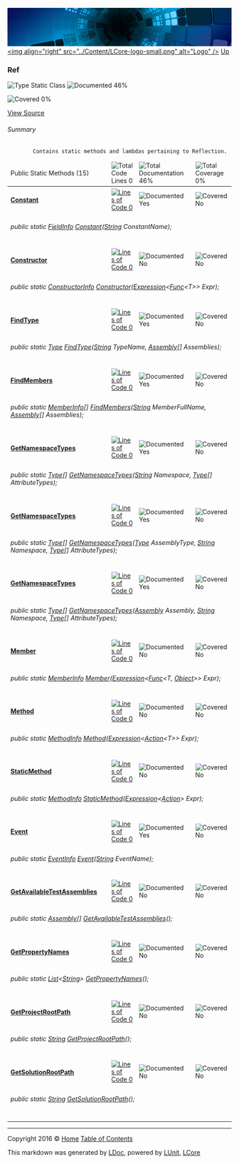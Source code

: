 ![](../Content/LCore-banner-small.png "")
[&lt;img align=&quot;right&quot; src=&quot;../Content/LCore-logo-small.png&quot; alt=&quot;Logo&quot; /&gt;](../../README.md)
[Up](../L.md)

### Ref

![Type Static Class](http://b.repl.ca/v1/Type-Static%20Class-blue.png "") ![Documented 46%](http://b.repl.ca/v1/Documented-46%25-yellow.png "")

![Covered 0%](http://b.repl.ca/v1/Covered-0%25-red.png "")

[View Source](../Extensions/Methods/L.cs#L)

###### Summary

            Contains static methods and lambdas pertaining to Reflection.
            

<table>
<thead><tr><td>Public Static Methods (15)</td>
<td></td>
<td><img src="http://b.repl.ca/v1/Total%20Code%20Lines-0-red.png" alt="Total Code Lines 0" /></td>
<td><img src="http://b.repl.ca/v1/Total%20Documentation-46%25-yellow.png" alt="Total Documentation 46%" /></td>
<td><img src="http://b.repl.ca/v1/Total%20Coverage-0%25-red.png" alt="Total Coverage 0%" /></td></tr></thead>
<tr><td><h4><strong><a href="Ref_Constant.md" alt="">Constant</a></strong></h4></td>
<td>   </td>
<td><a href="#L" alt=""><img src="http://b.repl.ca/v1/Lines%20of%20Code-0-red.png" alt="Lines of Code 0" /></a></td>
<td><img src="http://b.repl.ca/v1/Documented-Yes-brightgreen.png" alt="Documented Yes" /></td>
<td><img src="http://b.repl.ca/v1/Covered-No-red.png" alt="Covered No" /></td></tr>
<tr><td colspan="5"><h6>public static <a href="https://msdn.microsoft.com/en-us/library/system.reflection.fieldinfo.aspx" alt="">FieldInfo</a> <a href="Ref_Constant.md" alt="">Constant</a>(<a href="https://msdn.microsoft.com/en-us/library/system.string.aspx" alt="">String</a> ConstantName);</h6>
</td>
</tr>
<tr><td><h4><strong><a href="Ref_Constructor.md" alt="">Constructor</a></strong></h4></td>
<td>   </td>
<td><a href="#L" alt=""><img src="http://b.repl.ca/v1/Lines%20of%20Code-0-red.png" alt="Lines of Code 0" /></a></td>
<td><img src="http://b.repl.ca/v1/Documented-No-red.png" alt="Documented No" /></td>
<td><img src="http://b.repl.ca/v1/Covered-No-red.png" alt="Covered No" /></td></tr>
<tr><td colspan="5"><h6>public static <a href="https://msdn.microsoft.com/en-us/library/system.reflection.constructorinfo.aspx" alt="">ConstructorInfo</a> <a href="Ref_Constructor.md" alt="">Constructor</a>(<a href="https://msdn.microsoft.com/en-us/library/bb335710.aspx" alt="" target="_blank">Expression</a>&lt;<a href="https://msdn.microsoft.com/en-us/library/bb534960.aspx" alt="" target="_blank">Func</a>&lt;T&gt;&gt; Expr);</h6>
</td>
</tr>
<tr><td><h4><strong><a href="Ref_FindType.md" alt="">FindType</a></strong></h4></td>
<td>   </td>
<td><a href="#L" alt=""><img src="http://b.repl.ca/v1/Lines%20of%20Code-0-red.png" alt="Lines of Code 0" /></a></td>
<td><img src="http://b.repl.ca/v1/Documented-Yes-brightgreen.png" alt="Documented Yes" /></td>
<td><img src="http://b.repl.ca/v1/Covered-No-red.png" alt="Covered No" /></td></tr>
<tr><td colspan="5"><h6>public static <a href="https://msdn.microsoft.com/en-us/library/system.type.aspx" alt="">Type</a> <a href="Ref_FindType.md" alt="">FindType</a>(<a href="https://msdn.microsoft.com/en-us/library/system.string.aspx" alt="">String</a> TypeName, <a href="https://msdn.microsoft.com/en-us/library/system.reflection.assembly.aspx" alt="">Assembly</a>[] Assemblies);</h6>
</td>
</tr>
<tr><td><h4><strong><a href="Ref_FindMembers.md" alt="">FindMembers</a></strong></h4></td>
<td>   </td>
<td><a href="#L" alt=""><img src="http://b.repl.ca/v1/Lines%20of%20Code-0-red.png" alt="Lines of Code 0" /></a></td>
<td><img src="http://b.repl.ca/v1/Documented-Yes-brightgreen.png" alt="Documented Yes" /></td>
<td><img src="http://b.repl.ca/v1/Covered-No-red.png" alt="Covered No" /></td></tr>
<tr><td colspan="5"><h6>public static <a href="https://msdn.microsoft.com/en-us/library/system.reflection.memberinfo.aspx" alt="">MemberInfo</a>[] <a href="Ref_FindMembers.md" alt="">FindMembers</a>(<a href="https://msdn.microsoft.com/en-us/library/system.string.aspx" alt="">String</a> MemberFullName, <a href="https://msdn.microsoft.com/en-us/library/system.reflection.assembly.aspx" alt="">Assembly</a>[] Assemblies);</h6>
</td>
</tr>
<tr><td><h4><strong><a href="Ref_GetNamespaceTypes-0.md" alt="">GetNamespaceTypes</a></strong></h4></td>
<td>   </td>
<td><a href="#L" alt=""><img src="http://b.repl.ca/v1/Lines%20of%20Code-0-red.png" alt="Lines of Code 0" /></a></td>
<td><img src="http://b.repl.ca/v1/Documented-Yes-brightgreen.png" alt="Documented Yes" /></td>
<td><img src="http://b.repl.ca/v1/Covered-No-red.png" alt="Covered No" /></td></tr>
<tr><td colspan="5"><h6>public static <a href="https://msdn.microsoft.com/en-us/library/system.type.aspx" alt="">Type</a>[] <a href="Ref_GetNamespaceTypes-0.md" alt="">GetNamespaceTypes</a>(<a href="https://msdn.microsoft.com/en-us/library/system.string.aspx" alt="">String</a> Namespace, <a href="https://msdn.microsoft.com/en-us/library/system.type.aspx" alt="">Type</a>[] AttributeTypes);</h6>
</td>
</tr>
<tr><td><h4><strong><a href="Ref_GetNamespaceTypes-1.md" alt="">GetNamespaceTypes</a></strong></h4></td>
<td>   </td>
<td><a href="#L" alt=""><img src="http://b.repl.ca/v1/Lines%20of%20Code-0-red.png" alt="Lines of Code 0" /></a></td>
<td><img src="http://b.repl.ca/v1/Documented-Yes-brightgreen.png" alt="Documented Yes" /></td>
<td><img src="http://b.repl.ca/v1/Covered-No-red.png" alt="Covered No" /></td></tr>
<tr><td colspan="5"><h6>public static <a href="https://msdn.microsoft.com/en-us/library/system.type.aspx" alt="">Type</a>[] <a href="Ref_GetNamespaceTypes-1.md" alt="">GetNamespaceTypes</a>(<a href="https://msdn.microsoft.com/en-us/library/system.type.aspx" alt="">Type</a> AssemblyType, <a href="https://msdn.microsoft.com/en-us/library/system.string.aspx" alt="">String</a> Namespace, <a href="https://msdn.microsoft.com/en-us/library/system.type.aspx" alt="">Type</a>[] AttributeTypes);</h6>
</td>
</tr>
<tr><td><h4><strong><a href="Ref_GetNamespaceTypes-2.md" alt="">GetNamespaceTypes</a></strong></h4></td>
<td>   </td>
<td><a href="#L" alt=""><img src="http://b.repl.ca/v1/Lines%20of%20Code-0-red.png" alt="Lines of Code 0" /></a></td>
<td><img src="http://b.repl.ca/v1/Documented-Yes-brightgreen.png" alt="Documented Yes" /></td>
<td><img src="http://b.repl.ca/v1/Covered-No-red.png" alt="Covered No" /></td></tr>
<tr><td colspan="5"><h6>public static <a href="https://msdn.microsoft.com/en-us/library/system.type.aspx" alt="">Type</a>[] <a href="Ref_GetNamespaceTypes-2.md" alt="">GetNamespaceTypes</a>(<a href="https://msdn.microsoft.com/en-us/library/system.reflection.assembly.aspx" alt="">Assembly</a> Assembly, <a href="https://msdn.microsoft.com/en-us/library/system.string.aspx" alt="">String</a> Namespace, <a href="https://msdn.microsoft.com/en-us/library/system.type.aspx" alt="">Type</a>[] AttributeTypes);</h6>
</td>
</tr>
<tr><td><h4><strong><a href="Ref_Member.md" alt="">Member</a></strong></h4></td>
<td>   </td>
<td><a href="#L" alt=""><img src="http://b.repl.ca/v1/Lines%20of%20Code-0-red.png" alt="Lines of Code 0" /></a></td>
<td><img src="http://b.repl.ca/v1/Documented-No-red.png" alt="Documented No" /></td>
<td><img src="http://b.repl.ca/v1/Covered-No-red.png" alt="Covered No" /></td></tr>
<tr><td colspan="5"><h6>public static <a href="https://msdn.microsoft.com/en-us/library/system.reflection.memberinfo.aspx" alt="">MemberInfo</a> <a href="Ref_Member.md" alt="">Member</a>(<a href="https://msdn.microsoft.com/en-us/library/bb335710.aspx" alt="" target="_blank">Expression</a>&lt;<a href="https://msdn.microsoft.com/en-us/library/bb549151.aspx" alt="" target="_blank">Func</a>&lt;T, <a href="https://msdn.microsoft.com/en-us/library/system.object.aspx" alt="">Object</a>&gt;&gt; Expr);</h6>
</td>
</tr>
<tr><td><h4><strong><a href="Ref_Method.md" alt="">Method</a></strong></h4></td>
<td>   </td>
<td><a href="#L" alt=""><img src="http://b.repl.ca/v1/Lines%20of%20Code-0-red.png" alt="Lines of Code 0" /></a></td>
<td><img src="http://b.repl.ca/v1/Documented-No-red.png" alt="Documented No" /></td>
<td><img src="http://b.repl.ca/v1/Covered-No-red.png" alt="Covered No" /></td></tr>
<tr><td colspan="5"><h6>public static <a href="https://msdn.microsoft.com/en-us/library/system.reflection.methodinfo.aspx" alt="">MethodInfo</a> <a href="Ref_Method.md" alt="">Method</a>(<a href="https://msdn.microsoft.com/en-us/library/bb335710.aspx" alt="" target="_blank">Expression</a>&lt;<a href="https://msdn.microsoft.com/en-us/library/018hxwa8.aspx" alt="" target="_blank">Action</a>&lt;T&gt;&gt; Expr);</h6>
</td>
</tr>
<tr><td><h4><strong><a href="Ref_StaticMethod.md" alt="">StaticMethod</a></strong></h4></td>
<td>   </td>
<td><a href="#L" alt=""><img src="http://b.repl.ca/v1/Lines%20of%20Code-0-red.png" alt="Lines of Code 0" /></a></td>
<td><img src="http://b.repl.ca/v1/Documented-No-red.png" alt="Documented No" /></td>
<td><img src="http://b.repl.ca/v1/Covered-No-red.png" alt="Covered No" /></td></tr>
<tr><td colspan="5"><h6>public static <a href="https://msdn.microsoft.com/en-us/library/system.reflection.methodinfo.aspx" alt="">MethodInfo</a> <a href="Ref_StaticMethod.md" alt="">StaticMethod</a>(<a href="https://msdn.microsoft.com/en-us/library/bb335710.aspx" alt="" target="_blank">Expression</a>&lt;<a href="https://msdn.microsoft.com/en-us/library/system.action.aspx" alt="">Action</a>&gt; Expr);</h6>
</td>
</tr>
<tr><td><h4><strong><a href="Ref_Event.md" alt="">Event</a></strong></h4></td>
<td>   </td>
<td><a href="#L" alt=""><img src="http://b.repl.ca/v1/Lines%20of%20Code-0-red.png" alt="Lines of Code 0" /></a></td>
<td><img src="http://b.repl.ca/v1/Documented-Yes-brightgreen.png" alt="Documented Yes" /></td>
<td><img src="http://b.repl.ca/v1/Covered-No-red.png" alt="Covered No" /></td></tr>
<tr><td colspan="5"><h6>public static <a href="https://msdn.microsoft.com/en-us/library/system.reflection.eventinfo.aspx" alt="">EventInfo</a> <a href="Ref_Event.md" alt="">Event</a>(<a href="https://msdn.microsoft.com/en-us/library/system.string.aspx" alt="">String</a> EventName);</h6>
</td>
</tr>
<tr><td><h4><strong><a href="Ref_GetAvailableTestAssemblies.md" alt="">GetAvailableTestAssemblies</a></strong></h4></td>
<td>   </td>
<td><a href="#L" alt=""><img src="http://b.repl.ca/v1/Lines%20of%20Code-0-red.png" alt="Lines of Code 0" /></a></td>
<td><img src="http://b.repl.ca/v1/Documented-No-red.png" alt="Documented No" /></td>
<td><img src="http://b.repl.ca/v1/Covered-No-red.png" alt="Covered No" /></td></tr>
<tr><td colspan="5"><h6>public static <a href="https://msdn.microsoft.com/en-us/library/system.reflection.assembly.aspx" alt="">Assembly</a>[] <a href="Ref_GetAvailableTestAssemblies.md" alt="">GetAvailableTestAssemblies</a>();</h6>
</td>
</tr>
<tr><td><h4><strong><a href="Ref_GetPropertyNames.md" alt="">GetPropertyNames</a></strong></h4></td>
<td>   </td>
<td><a href="#L" alt=""><img src="http://b.repl.ca/v1/Lines%20of%20Code-0-red.png" alt="Lines of Code 0" /></a></td>
<td><img src="http://b.repl.ca/v1/Documented-No-red.png" alt="Documented No" /></td>
<td><img src="http://b.repl.ca/v1/Covered-No-red.png" alt="Covered No" /></td></tr>
<tr><td colspan="5"><h6>public static <a href="https://msdn.microsoft.com/en-us/library/6sh2ey19.aspx" alt="" target="_blank">List</a>&lt;<a href="https://msdn.microsoft.com/en-us/library/system.string.aspx" alt="">String</a>&gt; <a href="Ref_GetPropertyNames.md" alt="">GetPropertyNames</a>();</h6>
</td>
</tr>
<tr><td><h4><strong><a href="Ref_GetProjectRootPath.md" alt="">GetProjectRootPath</a></strong></h4></td>
<td>   </td>
<td><a href="#L" alt=""><img src="http://b.repl.ca/v1/Lines%20of%20Code-0-red.png" alt="Lines of Code 0" /></a></td>
<td><img src="http://b.repl.ca/v1/Documented-No-red.png" alt="Documented No" /></td>
<td><img src="http://b.repl.ca/v1/Covered-No-red.png" alt="Covered No" /></td></tr>
<tr><td colspan="5"><h6>public static <a href="https://msdn.microsoft.com/en-us/library/system.string.aspx" alt="">String</a> <a href="Ref_GetProjectRootPath.md" alt="">GetProjectRootPath</a>();</h6>
</td>
</tr>
<tr><td><h4><strong><a href="Ref_GetSolutionRootPath.md" alt="">GetSolutionRootPath</a></strong></h4></td>
<td>   </td>
<td><a href="#L" alt=""><img src="http://b.repl.ca/v1/Lines%20of%20Code-0-red.png" alt="Lines of Code 0" /></a></td>
<td><img src="http://b.repl.ca/v1/Documented-No-red.png" alt="Documented No" /></td>
<td><img src="http://b.repl.ca/v1/Covered-No-red.png" alt="Covered No" /></td></tr>
<tr><td colspan="5"><h6>public static <a href="https://msdn.microsoft.com/en-us/library/system.string.aspx" alt="">String</a> <a href="Ref_GetSolutionRootPath.md" alt="">GetSolutionRootPath</a>();</h6>
</td>
</tr>
<tr><td width="850px" colspan="357"></td></tr>
</table>




---

Copyright 2016 &copy; [Home](../../README.md) [Table of Contents](../../TableOfContents.md)

This markdown was generated by [LDoc](https://github.com/CodeSingularity/LDoc), powered by [LUnit](https://github.com/CodeSingularity/LUnit), [LCore](https://github.com/CodeSingularity/LCore)
